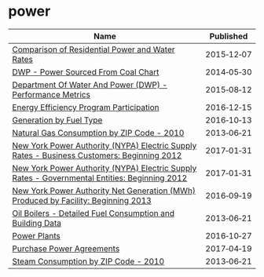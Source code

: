 # power

Name | Published
---- | ---------
[Comparison of Residential Power and Water Rates](../datasets/mnrz-a5vv.md) | 2015&#x2011;12&#x2011;07
[DWP - Power Sourced From Coal Chart](../datasets/9hxb-dad7.md) | 2014&#x2011;05&#x2011;30
[Department Of Water And Power (DWP) - Performance Metrics](../datasets/skwd-zszg.md) | 2015&#x2011;08&#x2011;12
[Energy Efficiency Program Participation](../datasets/h47z-b72v.md) | 2016&#x2011;12&#x2011;15
[Generation by Fuel Type](../datasets/ss6t-rumq.md) | 2016&#x2011;10&#x2011;13
[Natural Gas Consumption by ZIP Code - 2010](../datasets/uedp-fegm.md) | 2013&#x2011;06&#x2011;21
[New York Power Authority (NYPA) Electric Supply Rates - Business Customers: Beginning 2012](../datasets/2x8p-pewm.md) | 2017&#x2011;01&#x2011;31
[New York Power Authority (NYPA) Electric Supply Rates - Governmental Entities: Beginning 2012](../datasets/tj6m-a24c.md) | 2017&#x2011;01&#x2011;31
[New York Power Authority Net Generation (MWh) Produced by Facility: Beginning 2013](../datasets/isux-jnrn.md) | 2016&#x2011;09&#x2011;19
[Oil Boilers - Detailed Fuel Consumption and Building Data](../datasets/jfzu-yy6n.md) | 2013&#x2011;06&#x2011;21
[Power Plants](../datasets/rrvf-v5xe.md) | 2016&#x2011;10&#x2011;27
[Purchase Power Agreements](../datasets/i8ty-ijab.md) | 2017&#x2011;04&#x2011;19
[Steam Consumption by ZIP Code - 2010](../datasets/2pmt-skyq.md) | 2013&#x2011;06&#x2011;21

